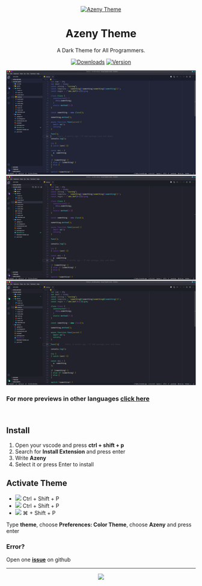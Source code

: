 <p align="center">
  <a href="https://marketplace.visualstudio.com/items?itemName=Azeny.azeny">
    <img alt="Azeny Theme" src="https://azeny.gallerycdn.vsassets.io/extensions/azeny/azeny/0.1.2/1596301758015/Microsoft.VisualStudio.Services.Icons.Default" width="200">
  </a>
</p>

<h1 align="center">
  Azeny Theme
</h1>

<p align="center">
 A Dark Theme for All Programmers.
</p>

<p align="center">
  <a href="https://marketplace.visualstudio.com/items?itemName=Azeny.azeny"> 
  <img src="https://vsmarketplacebadge.apphb.com/downloads/Azeny.azeny.svg?style=for-the-badge&colorA=21222C&colorB=373841" alt="Downloads"></a>

  <a href="https://github.com/Azeny/vscode-azeny">
  <img src="https://img.shields.io/github/package-json/v/Azeny/vscode-azeny?style=for-the-badge&colorA=21222C&colorB=373841" alt="Version"></a>
</p>

<!-- Daqui para cima alterar nos outros arquivos -->

[![Azeny](assets/s3.png)](https://github.com/Azeny/vscode-azeny/blob/master/README-THEME.md)
[![Azeny Inveny](assets/s1.png)](https://github.com/Azeny/vscode-azeny/blob/master/README-THEME.md)
[![Azeny Okano](assets/s2.png)](https://github.com/Azeny/vscode-azeny/blob/master/README-THEME.md)

### For more previews in other languages [click here](https://github.com/Azeny/vscode-azeny/blob/master/README-THEME.md#theme-image)

<br>

## Install

1. Open your vscode and press **ctrl + shift + p**
2. Search for **Install Extension** and press enter
3. Write **Azeny**
4. Select it or press Enter to install

## Activate Theme

- <img src="https://www.kernel.org/theme/images/logos/favicon.png" width=17 /> Ctrl + Shift + P
- <img src="https://www.microsoft.com/favicon.ico" width=15 /> Ctrl + Shift + P
- <img src="https://developer.apple.com/favicon.ico" width=20 /> ⌘ + Shift + P

Type **theme**, choose **Preferences: Color Theme**, choose **Azeny** and press enter

### Error?

Open one **[issue](https://github.com/Azeny/vscode-azeny/issues)** on github

---

<p align="center"><a href="https://github.com/Azeny/vscode-azeny/blob/master/LICENSE"><img src="https://img.shields.io/github/license/Azeny/vscode-azeny?style=for-the-badge&colorA=ff5555&colorB=cc4444"/></a></p>
